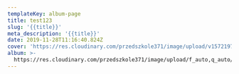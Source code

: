 ```yaml
---
templateKey: album-page
title: test123
slug: '{{title}}'
meta_description: '{{title}}'
date: 2019-11-28T11:16:40.824Z
cover: 'https://res.cloudinary.com/przedszkole371/image/upload/v1572197875/sample.jpg'
album: >-
  https://res.cloudinary.com/przedszkole371/image/upload/f_auto,q_auto/c_fill,w_1200/v1572197875/sample.jpg
---
```


